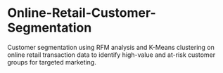 # Online-Retail-Customer-Segmentation
Customer segmentation using RFM analysis and K-Means clustering on online retail transaction data to identify high-value and at-risk customer groups for targeted marketing.
